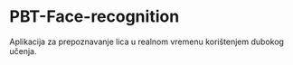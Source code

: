 # PBT-Face-recognition
Aplikacija za prepoznavanje lica u realnom vremenu korištenjem dubokog učenja.
